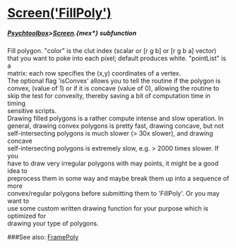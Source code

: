 # [Screen('FillPoly')](Screen-FillPoly) 
##### [Psychtoolbox](Psychtoolbox)>[Screen](Screen).{mex*} subfunction


Fill polygon. "color" is the clut index (scalar or [r g b] or [r g b a] vector)  
that you want to poke into each pixel; default produces white. "pointList" is a  
matrix: each row specifies the (x,y) coordinates of a vertex.  
The optional flag 'isConvex' allows you to tell the routine if the polygon is  
convex, (value of 1) or if it is concave (value of 0), allowing the routine to  
skip the test for convexity, thereby saving a bit of computation time in timing  
sensitive scripts.  
Drawing filled polygons is a rather compute intense and slow operation. In  
general, drawing convex polygons is pretty fast, drawing concave, but not  
self-intersecting polygons is much slower (\> 30x slower), and drawing concave  
self-intersecting polygons is extremely slow, e.g. \> 2000 times slower. If you  
have to draw very irregular polygons with may points, it might be a good idea to  
preprocess them in some way and maybe break them up into a sequence of more  
convex/regular polygons before submitting them to 'FillPoly'. Or you may want to  
use some custom written drawing function for your purpose which is optimized for  
drawing your type of polygons.   


###See also:
[FramePoly](Screen-FramePoly)
